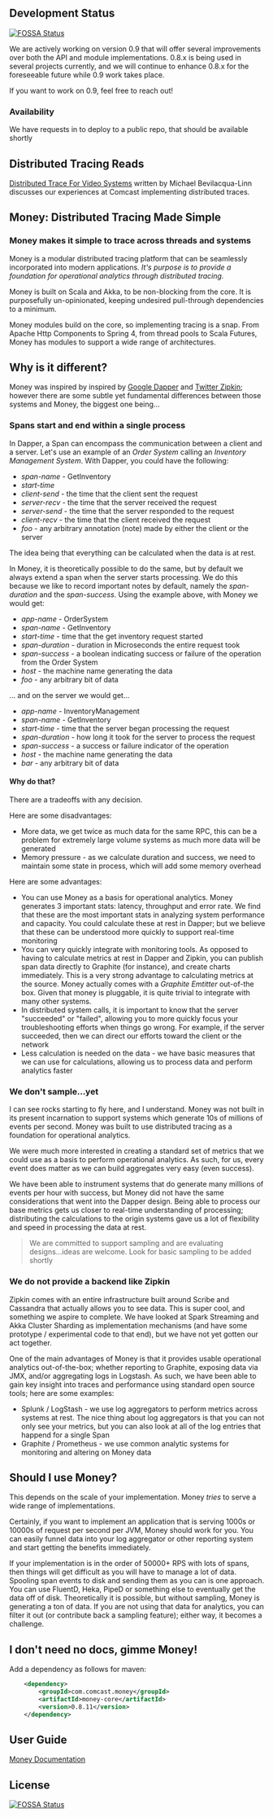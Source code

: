 ## Development Status
[![FOSSA Status](https://app.fossa.io/api/projects/git%2Bgithub.com%2Fkristakhare%2Fmoney.svg?type=shield)](https://app.fossa.io/projects/git%2Bgithub.com%2Fkristakhare%2Fmoney?ref=badge_shield)

We are actively working on version 0.9 that will offer several improvements over both the API and module 
implementations.  0.8.x is being used in several projects currently, and we will continue to enhance
0.8.x for the foreseeable future while 0.9 work takes place.

If you want to work on 0.9, feel free to reach out!

### Availability
We have requests in to deploy to a public repo, that should be available shortly

## Distributed Tracing Reads
[Distributed Trace For Video Systems](http://www.nctatechnicalpapers.com/Paper/2015/2015-distributed-trace-for-video-systems/download)
written by Michael Bevilacqua-Linn discusses our experiences at Comcast implementing distributed traces.

## Money: Distributed Tracing Made Simple
### Money makes it simple to trace across threads and systems
Money is a modular distributed tracing platform that can be seamlessly incorporated into modern applications.  *It's 
purpose is to provide a foundation for operational analytics through distributed tracing.*

Money is built on Scala and Akka, to be non-blocking from the core. It is purposefully un-opinionated, keeping undesired pull-through dependencies to a minimum.

Money modules build on the core, so implementing tracing is a snap. From Apache Http Components to Spring 4, from thread pools to Scala Futures, Money has modules to support a wide range of architectures.

## Why is it different?
Money was inspired by inspired by [Google Dapper](http://research.google.com/pubs/pub36356.html) 
and [Twitter Zipkin](http://twitter.github.io/zipkin/); however there are some subtle yet fundamental differences
between those systems and Money, the biggest one being...

### Spans start and end within a single process
In Dapper, a Span can encompass the communication between a client and a server.  Let's use an example of an 
*Order System* calling an *Inventory Management System*.  With Dapper, you could have the following:

- *span-name* - GetInventory
- *start-time*
- *client-send* - the time that the client sent the request
- *server-recv* - the time that the server received the request
- *server-send* - the time that the server responded to the request
- *client-recv* - the time that the client received the request
- *foo* - any arbitrary annotation (note) made by either the client or the server

The idea being that everything can be calculated when the data is at rest.

In Money, it is theoretically possible to do the same, but by default we always extend a span when the server 
starts processing.  We do this because we like to record important notes by default, namely the *span-duration* and 
the *span-success*.  Using the example above, with Money we would get:

- *app-name* - OrderSystem
- *span-name* - GetInventory
- *start-time* - time that the get inventory request started
- *span-duration* - duration in Microseconds the entire request took
- *span-success* - a boolean indicating success or failure of the operation from the Order System
- *host* - the machine name generating the data
- *foo* - any arbitrary bit of data

... and on the server we would get...

- *app-name* - InventoryManagement
- *span-name* - GetInventory
- *start-time* - time that the server began processing the request
- *span-duration* - how long it took for the server to process the request
- *span-success* - a success or failure indicator of the operation
- *host* - the machine name generating the data
- *bar* - any arbitrary bit of data

#### Why do that?
There are a tradeoffs with any decision.  

Here are some disadvantages:

- More data, we get twice as much data for the same RPC, this can be a problem for extremely large volume systems as much
more data will be generated
- Memory pressure - as we calculate duration and success, we need to maintain some state in process, which will add some memory overhead

Here are some advantages:

- You can use Money as a basis for operational analytics.  Money generates 3 important stats: latency, throughput and error rate.
We find that these are the most important stats in analyzing system performance and capacity.  You could calculate 
these at rest in Dapper; but we believe that these can be understood more quickly to support real-time monitoring
- You can very quickly integrate with monitoring tools.  As opposed to having to calculate metrics at rest in Dapper and Zipkin,
you can publish span data directly to Graphite (for instance), and create charts immediately.  This is a very strong advantage
to calculating metrics at the source.  Money actually comes with a *Graphite Emtitter* out-of-the box.  Given that 
money is pluggable, it is quite trivial to integrate with many other systems.
- In distributed system calls, it is important to know that the server "succeeded" or "failed", allowing you to more quickly 
focus your troubleshooting efforts when things go wrong.  For example, if the server succeeded, then we can direct our 
efforts toward the client or the network
- Less calculation is needed on the data - we have basic measures that we can use for calculations, allowing us
to process data and perform analytics faster

### We don't sample...yet
I can see rocks starting to fly here, and I understand.  Money was not built in its present incarnation to support
systems which generate 10s of millions of events per second.  Money was built to use distributed tracing as a foundation 
for operational analytics.  
  
We were much more interested in creating a standard set of metrics that we could use as a basis to perform operational analytics.
As such, for us, every event does matter as we can build aggregates very easy (even success).

We have been able to instrument systems that do generate many millions of events per hour with success, but Money did 
not have the same considerations that went into the Dapper design.  Being able to process our base metrics gets us 
closer to real-time understanding of processing; distributing the calculations to the origin systems gave us a lot of 
flexibility and speed in processing the data at rest.

> We are committed to support sampling and are evaluating designs...ideas are welcome.  Look for basic sampling to be added shortly

### We do not provide a backend like Zipkin
Zipkin comes with an entire infrastructure built around Scribe and Cassandra that actually allows you to see data.  This
is super cool, and something we aspire to complete.  We have looked at Spark Streaming and Akka Cluster Sharding as 
implementation mechanisms (and have some prototype / experimental code to that end), but we have not yet gotten our act
together.

One of the main advantages of Money is that it provides usable operational analytics out-of-the-box; whether 
reporting to Graphite, exposing data via JMX, and/or aggregating logs in Logstash.  As such, we have been able to gain
key insight into traces and performance using standard open source tools; here are some examples:

- Splunk / LogStash - we use log aggregators to perform metrics across systems at rest.  The nice thing about log 
aggregators is that you can not only see your metrics, but you can also look at all of the log entries that happend 
for a single Span
- Graphite / Prometheus - we use common analytic systems for monitoring and altering on Money data

## Should I use Money?
This depends on the scale of your implementation.  Money _tries_ to serve a wide range of implementations.

Certainly, if you want to implement an application that is serving 1000s or 10000s of request per second per JVM, Money 
should work for you.  You can easily funnel data into your log aggregator or other reporting system and start
getting the benefits immediately.

If your implementation is in the order of 50000+ RPS with lots of spans, then things will get difficult 
as you will have to manage a lot of data.  Spooling span events to disk and sending them as you can is one approach.
You can use FluentD, Heka, PipeD or something else to eventually get the data off of disk.  Theoretically it is possible,
but without sampling, Money is generating a ton of data.  If you are not using that data for analytics, you can 
filter it out (or contribute back a sampling feature); either way, it becomes a challenge.

## I don't need no docs, gimme Money!

Add a dependency as follows for maven:

```xml
    <dependency>
        <groupId>com.comcast.money</groupId>
        <artifactId>money-core</artifactId>
        <version>0.8.11</version>
    </dependency>
``` 

## User Guide
[Money Documentation](https://github.com/Comcast/money/wiki)


## License
[![FOSSA Status](https://app.fossa.io/api/projects/git%2Bgithub.com%2Fkristakhare%2Fmoney.svg?type=large)](https://app.fossa.io/projects/git%2Bgithub.com%2Fkristakhare%2Fmoney?ref=badge_large)